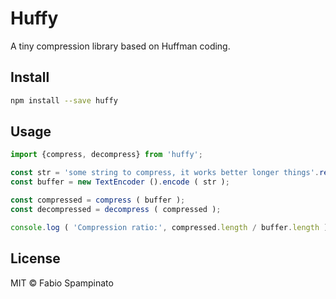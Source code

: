 # Huffy

A tiny compression library based on Huffman coding.

## Install

```sh
npm install --save huffy
```

## Usage

```ts
import {compress, decompress} from 'huffy';

const str = 'some string to compress, it works better longer things'.repeat ( 10 );
const buffer = new TextEncoder ().encode ( str );

const compressed = compress ( buffer );
const decompressed = decompress ( compressed );

console.log ( 'Compression ratio:', compressed.length / buffer.length );
```

## License

MIT © Fabio Spampinato
